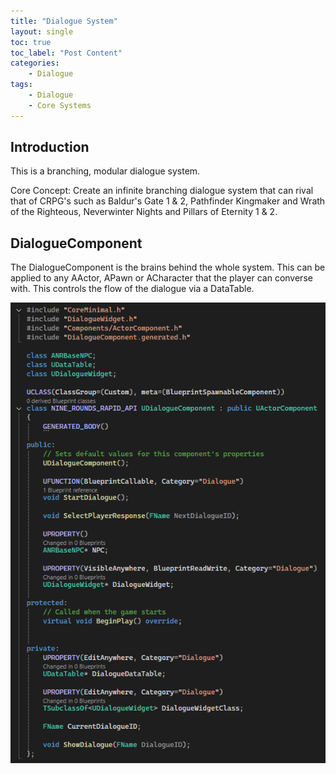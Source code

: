 ```yaml
---
title: "Dialogue System"
layout: single
toc: true
toc_label: "Post Content"
categories:
    - Dialogue
tags:
    - Dialogue
    - Core Systems
---
```


## Introduction

This is a branching, modular dialogue system.

Core Concept: Create an infinite branching dialogue system that can rival that of CRPG's such as Baldur's Gate 1 & 2, Pathfinder Kingmaker and Wrath of the Righteous, Neverwinter Nights and Pillars of Eternity 1 & 2.

## DialogueComponent

The DialogueComponent is the brains behind the whole system. This can be applied to any AActor, APawn or ACharacter that the player can converse with. This controls the flow of the dialogue via a DataTable.

![DialogueComponent.h](assets/DialogueSystem/DialogueComponenth.png)